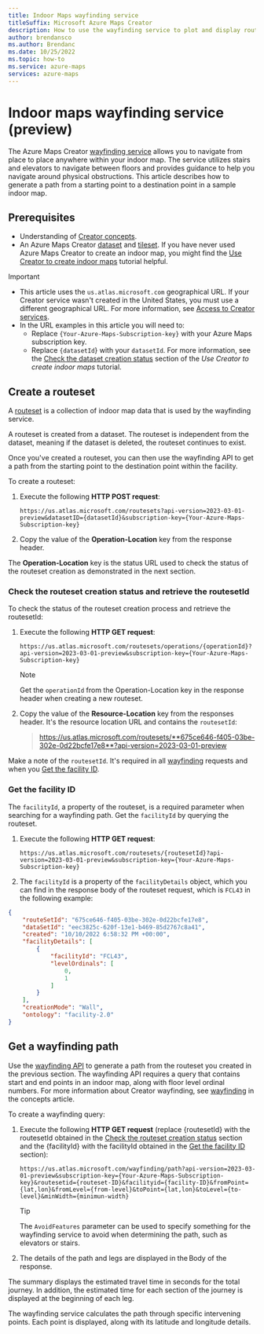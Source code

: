 ```yaml
---
title: Indoor Maps wayfinding service
titleSuffix: Microsoft Azure Maps Creator
description: How to use the wayfinding service to plot and display routes for indoor maps in Microsoft Azure Maps Creator
author: brendansco
ms.author: Brendanc
ms.date: 10/25/2022
ms.topic: how-to
ms.service: azure-maps
services: azure-maps
---
```


# Indoor maps wayfinding service (preview)

The Azure Maps Creator [wayfinding service] allows you to navigate from place to place anywhere within your indoor map. The service utilizes stairs and elevators to navigate between floors and provides guidance to help you navigate around physical obstructions. This article describes how to generate a path from a starting point to a destination point in a sample indoor map.

## Prerequisites

- Understanding of [Creator concepts].
- An Azure Maps Creator [dataset] and [tileset]. If you have never used Azure Maps Creator to create an indoor map, you might find the [Use Creator to create indoor maps] tutorial helpful.

>[!IMPORTANT]
>
> - This article uses the `us.atlas.microsoft.com` geographical URL. If your Creator service wasn't created in the United States, you must use a different geographical URL. For more information, see [Access to Creator services].
> - In the URL examples in this article you will need to:
>   - Replace `{Your-Azure-Maps-Subscription-key}` with your Azure Maps subscription key.
>   - Replace `{datasetId`} with your `datasetId`. For more information, see the [Check the dataset creation status] section of the *Use Creator to create indoor maps* tutorial.

## Create a routeset

A [routeset] is a collection of indoor map data that is used by the wayfinding service.

A routeset is created from a dataset. The routeset is independent from the dataset, meaning if the dataset is deleted, the routeset continues to exist.

Once you've created a routeset, you can then use the wayfinding API to get a path from the starting point to the destination point within the facility.

To create a routeset:

1. Execute the following **HTTP POST request**:

    ```http
    https://us.atlas.microsoft.com/routesets?api-version=2023-03-01-preview&datasetID={datasetId}&subscription-key={Your-Azure-Maps-Subscription-key} 
    
    ```

1. Copy the value of the **Operation-Location** key from the response header.

The **Operation-Location** key is the status URL used to check the status of the routeset creation as demonstrated in the next section.

### Check the routeset creation status and retrieve the routesetId

To check the status of the routeset creation process and retrieve the routesetId:

1. Execute the following **HTTP GET request**:

    ```http
    https://us.atlas.microsoft.com/routesets/operations/{operationId}?api-version=2023-03-01-preview&subscription-key={Your-Azure-Maps-Subscription-key} 
 
    ```

    > [!NOTE]
    > Get the `operationId` from the Operation-Location key in the response header when creating a new routeset.

1. Copy the value of the **Resource-Location** key from the responses header. It's the resource location URL and contains the `routesetId`:

   > https://us.atlas.microsoft.com/routesets/**675ce646-f405-03be-302e-0d22bcfe17e8**?api-version=2023-03-01-preview

Make a note of the `routesetId`. It's required in all [wayfinding](#get-a-wayfinding-path) requests and when you [Get the facility ID].

### Get the facility ID

The `facilityId`, a property of the routeset, is a required parameter when searching for a wayfinding path. Get the `facilityId` by querying the routeset.

1. Execute the following **HTTP GET request**:

    ```http
    https://us.atlas.microsoft.com/routesets/{routesetId}?api-version=2023-03-01-preview&subscription-key={Your-Azure-Maps-Subscription-key} 
 
    ```

1. The `facilityId` is a property of the `facilityDetails` object, which you can find in the response body of the routeset request, which is `FCL43` in the following example:

```json
{
    "routeSetId": "675ce646-f405-03be-302e-0d22bcfe17e8",
    "dataSetId": "eec3825c-620f-13e1-b469-85d2767c8a41",
    "created": "10/10/2022 6:58:32 PM +00:00",
    "facilityDetails": [
        {
            "facilityId": "FCL43",
            "levelOrdinals": [
                0,
                1
            ]
        }
    ],
    "creationMode": "Wall",
    "ontology": "facility-2.0"
}
```

## Get a wayfinding path

Use the [wayfinding API] to generate a path from the routeset you created in the previous section. The wayfinding API requires a query that contains start and end points in an indoor map, along with floor level ordinal numbers. For more information about Creator wayfinding, see [wayfinding] in the concepts article.

To create a wayfinding query:

1. Execute the following **HTTP GET request** (replace {routesetId} with the routesetId obtained in the [Check the routeset creation status] section and the {facilityId} with the facilityId obtained in the [Get the facility ID] section):

    ```http
    https://us.atlas.microsoft.com/wayfinding/path?api-version=2023-03-01-preview&subscription-key={Your-Azure-Maps-Subscription-key}&routesetid={routeset-ID}&facilityid={facility-ID}&fromPoint={lat,lon}&fromLevel={from-level}&toPoint={lat,lon}&toLevel={to-level}&minWidth={minimun-width}
    ```

    > [!TIP]
    > The `AvoidFeatures` parameter can be used to specify something for the wayfinding service to avoid when determining the path, such as elevators or stairs.

1. The details of the path and legs are displayed in the Body of the response.

The summary displays the estimated travel time in seconds for the total journey. In addition, the estimated time for each section of the journey is displayed at the beginning of each leg.

The wayfinding service calculates the path through specific intervening points. Each point is displayed, along with its latitude and longitude details.

<!-- TODO: ## Implement the wayfinding service in your map   (Refer to sample app once completed)  -->

<!---------   Internal Links     --------------->
[Check the routeset creation status]: #check-the-routeset-creation-status-and-retrieve-the-routesetid
[Get the facility ID]: #get-the-facility-id
<!---------   learn.microsoft.com links     --------------->
[Access to Creator services]: how-to-manage-creator.md#access-to-creator-services
[Check the dataset creation status]: tutorial-creator-indoor-maps.md#check-the-dataset-creation-status
[Creator concepts]: creator-indoor-maps.md
[dataset]: creator-indoor-maps.md#datasets
[tileset]: creator-indoor-maps.md#tilesets
[Use Creator to create indoor maps]: tutorial-creator-indoor-maps.md
[wayfinding service]: creator-indoor-maps.md#wayfinding-preview
[wayfinding]: creator-indoor-maps.md#wayfinding-preview
<!---------   REST API Links     --------------->
[routeset]: /rest/api/maps/2023-03-01-preview/routeset
[wayfinding API]: /rest/api/maps/2023-03-01-preview/wayfinding

